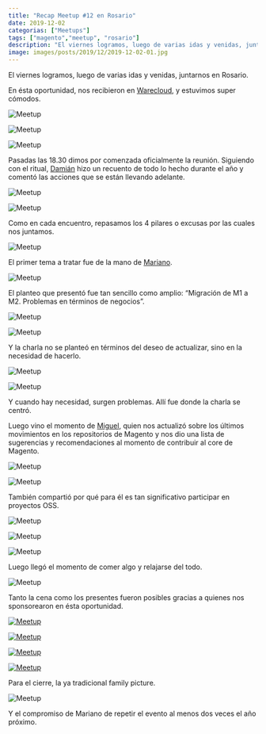 ```yaml
---
title: "Recap Meetup #12 en Rosario"
date: 2019-12-02
categorias: ["Meetups"]
tags: ["magento","meetup", "rosario"]
description: "El viernes logramos, luego de varias idas y venidas, juntarnos en Rosario. En ésta oportunidad, nos recibieron en Warecloud, y estuvimos super cómodos."
image: images/posts/2019/12/2019-12-02-01.jpg
---
```


El viernes logramos, luego de varias idas y venidas, juntarnos en Rosario.

En ésta oportunidad, nos recibieron en [Warecloud](http://www.warecloudco.work/), y estuvimos super cómodos.

![Meetup](/images/posts/2019/12/2019-12-02-02.jpg#center)

![Meetup](/images/posts/2019/12/2019-12-02-03.jpg#center)

![Meetup](/images/posts/2019/12/2019-12-02-04.jpg#center)

Pasadas las 18.30 dimos por comenzada oficialmente la reunión. Siguiendo con el ritual, [Damián](https://twitter.com/barbanet) hizo un recuento de todo lo hecho durante el año y comentó las acciones que se están llevando adelante.

![Meetup](/images/posts/2019/12/2019-12-02-06.jpg#center)

![Meetup](/images/posts/2019/12/2019-12-02-07.jpg#center)

Como en cada encuentro, repasamos los 4 pilares o excusas por las cuales nos juntamos.

![Meetup](/images/posts/2019/12/2019-12-02-09.jpg#center)

El primer tema a tratar fue de la mano de [Mariano](https://twitter.com/marianobotti_).

![Meetup](/images/posts/2019/12/2019-12-02-10.jpg#center)

El planteo que presentó fue tan sencillo como amplio: “Migración de M1 a M2. Problemas en términos de negocios”.

![Meetup](/images/posts/2019/12/2019-12-02-11.jpg#center)

![Meetup](/images/posts/2019/12/2019-12-02-12.jpg#center)

Y la charla no se planteó en términos del deseo de actualizar, sino en la necesidad de hacerlo.

![Meetup](/images/posts/2019/12/2019-12-02-14.jpg#center)

![Meetup](/images/posts/2019/12/2019-12-02-15.jpg#center)

Y cuando hay necesidad, surgen problemas. Allí fue donde la charla se centró.

Luego vino el momento de [Miguel](https://twitter.com/mbalparda), quien nos actualizó sobre los últimos movimientos en los repositorios de Magento y nos dio una lista de sugerencias y recomendaciones al momento de contribuir al core de Magento.

![Meetup](/images/posts/2019/12/2019-12-02-17.jpg#center)

![Meetup](/images/posts/2019/12/2019-12-02-18.jpg#center)

También compartió por qué para él es tan significativo participar en proyectos OSS.

![Meetup](/images/posts/2019/12/2019-12-02-19.jpg#center)

![Meetup](/images/posts/2019/12/2019-12-02-21.jpg#center)

![Meetup](/images/posts/2019/12/2019-12-02-24.jpg#center)

Luego llegó el momento de comer algo y relajarse del todo.

![Meetup](/images/posts/2019/12/2019-12-02-25.jpg#center)

Tanto la cena como los presentes fueron posibles gracias a quienes nos sponsorearon en ésta oportunidad.

[![Meetup](/images/posts/2019/12/2019-12-02-26.png#center)](https://www.ecloudsolutions.com/)

[![Meetup](/images/posts/2019/06/2019-06-30-30.png#center)](https://www.mediotype.com/)

[![Meetup](/images/posts/2019/09/2019-09-30-45.png#center)](https://www.nexcess.net/)

[![Meetup](/images/posts/2019/12/2019-12-02-29.png#center)](http://www.warecloudco.work/)

Para el cierre, la ya tradicional family picture.

![Meetup](/images/posts/2019/12/2019-12-02-01.jpg#center)

Y el compromiso de Mariano de repetir el evento al menos dos veces el año próximo.